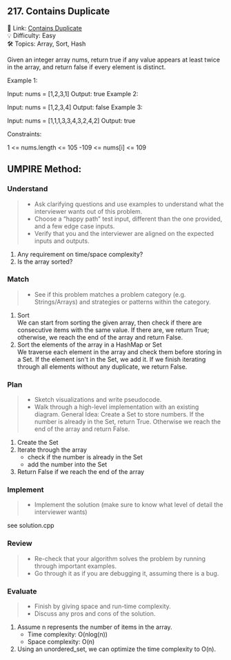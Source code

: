 ## 217. Contains Duplicate
🔗 Link: [Contains Duplicate](https://leetcode.com/problems/contains-duplicate/)  
💡 Difficulty: Easy  
🛠️ Topics: Array, Sort, Hash

Given an integer array nums, return true if any value appears at least twice in the array, and return false if every element is distinct.

Example 1:

Input: nums = [1,2,3,1]
Output: true
Example 2:

Input: nums = [1,2,3,4]
Output: false
Example 3:

Input: nums = [1,1,1,3,3,4,3,2,4,2]
Output: true
 
Constraints:

1 <= nums.length <= 105
-109 <= nums[i] <= 109

## UMPIRE Method:

### Understand
> - Ask clarifying questions and use examples to understand what the interviewer wants out of this problem.
> - Choose a “happy path” test input, different than the one provided, and a few edge case inputs.
> - Verify that you and the interviewer are aligned on the expected inputs and outputs.
1. Any requirement on time/space complexity?
2. Is the array sorted?
### Match
> - See if this problem matches a problem category (e.g. Strings/Arrays) and strategies or patterns within the category.
1. Sort  
   We can start from sorting the given array, then check if there are consecutive items with the same value. If there are, we return True; otherwise, we reach the end of the array and return False.
2. Sort the elements of the array in a HashMap or Set  
   We traverse each element in the array and check them before storing in a Set. If the element isn't in the Set,  we add it. If we finish iterating through all elements without any duplicate, we return False. 
### Plan
> - Sketch visualizations and write pseudocode.
> - Walk through a high-level implementation with an existing diagram.
General Idea: Create a Set to store numbers. If the number is already in the Set, return True. Otherwise we reach the end of the array and return False.
1. Create the Set
2. Iterate through the array
   - check if the number is already in the Set
   - add the number into the Set
3. Return False if we reach the end of the array

### Implement
> - Implement the solution (make sure to know what level of detail the interviewer wants)  

see solution.cpp
### Review
> - Re-check that your algorithm solves the problem by running through important examples.
> - Go through it as if you are debugging it, assuming there is a bug.
### Evaluate
> - Finish by giving space and run-time complexity.
> - Discuss any pros and cons of the solution.
1. Assume n represents the number of items in the array.
   - Time complexity: O(nlog(n))
   - Space complexity: O(n)
2. Using an unordered_set, we can optimize the time complexity to O(n).

